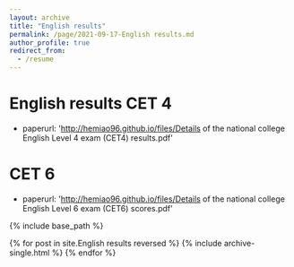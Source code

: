 ```yaml
---
layout: archive
title: "English results"
permalink: /page/2021-09-17-English results.md
author_profile: true
redirect_from:
  - /resume
---
```

English results
CET 4
======
* paperurl: 'http://hemiao96.github.io/files/Details of the national college English Level 4 exam (CET4) results.pdf'

CET 6
======
* paperurl: 'http://hemiao96.github.io/files/Details of the national college English Level 6 exam (CET6) scores.pdf'

{% include base_path %} 


{% for post in site.English results reversed %}
  {% include archive-single.html %}
{% endfor %}
